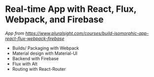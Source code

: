 <h1>Real-time App with React, Flux, Webpack, and Firebase</h1>

*App from https://www.pluralsight.com/courses/build-isomorphic-app-react-flux-webpack-firebase*

<ul>
<li>Builds/ Packaging with Webpack</li>

<li>Material design with Material-UI</li>

<li>Backend with Firebase</li>

<li>Flux with Alt</li>

<li>Routing with React-Router</li>

</ul>